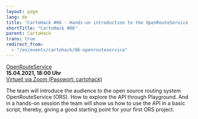 ```yaml
---
layout: page
lang: de
title: "CartoHack #06 - Hands-on introduction to the OpenRouteService (english)"
shortTitle: "CartoHack #06" 
parent: CartoHack
trans: true
redirect_from:
  - "/en/events/cartohack/06-openrouteservice"
---
```


<a href="https://openrouteservice.org">OpenRouteService</a><br />
<strong>15.04.2021, 18:00 Uhr</strong><br />
<a href="https://hcu-hamburg.zoom.us/j/83633979714">Virtuell via Zoom (Passwort: cartohack)</a>

The team will introduce the audience to the open source routing system OpenRouteService (ORS). How to explore the API through Playground. And in a hands-on session the team will show us how to use the API in a basic script, thereby, giving a good starting point for your first ORS project.


